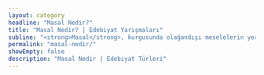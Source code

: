 ```yaml
---
layout: category
headline: "Masal Nedir?"
title: "Masal Nedir? | Edebiyat Yarışmaları"
subline: "<strong>Masal</strong>, kurgusunda olağandışı meselelerin yer edindiği, hayal mahsulü, kurmaca sözlü edebiyat türüdür. Yeri ve zamanı belirsiz, eğitici, sembolik kavramların harmanlandığı mutlu sonla biten kalıplaşmış tekerlemelerin bulunduğu anonim yazılardır. Hayali mekanlarda geçer olağanüstü karakterlere ve yapılara sahiptir."
permalink: "masal-nedir/"
showEmpty: false
description: "Masal Nedir | Edebiyat Türleri"
---
```



